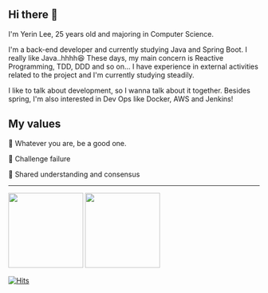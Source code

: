 ## Hi there 👋
I'm Yerin Lee, 25 years old and majoring in Computer Science.

I'm a back-end developer and currently studying Java and Spring Boot. I really like Java..hhhh😆 These days, my main concern is Reactive Programming, TDD, DDD and so on... I have experience in external activities related to the project and I'm currently studying steadily. 

I like to talk about development, so I wanna talk about it together. Besides spring, I'm also interested in Dev Ops like Docker, AWS and Jenkins!

## My values
💎 Whatever you are, be a good one.

🎯 Challenge failure

🙌 Shared understanding and consensus

---



<img src="https://github-readme-stats.vercel.app/api?username=yeeeeerin&theme=great-gatsby&show_icons=true" height="150">

<a href="https://solved.ac/hepari2154">

<img src="http://mazassumnida.wtf/api/v2/generate_badge?boj=hepari2154" height="150">

</a>


[![Hits](https://hits.seeyoufarm.com/api/count/incr/badge.svg?url=https%3A%2F%2Fgithub.com%2Fyeeeeerin%2Fhit-counter&count_bg=%23EBDA2F&title_bg=%23555555&icon=&icon_color=%23E7E7E7&title=hits&edge_flat=false)](https://hits.seeyoufarm.com)

